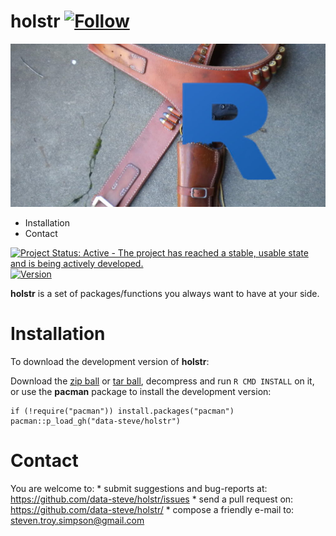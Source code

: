 holstr [![Follow](https://img.shields.io/twitter/follow/data_steve.svg?style=social)](https://twitter.com/intent/follow?screen_name=data_steve)
============

![](inst/holstr.jpg)

-   Installation
-   Contact

[![Project Status: Active - The project has reached a stable, usable
state and is being actively
developed.](http://www.repostatus.org/badges/0.1.0/active.svg)](http://www.repostatus.org/#active)
<a href="https://img.shields.io/badge/Version-0.0.1-orange.svg"><img src="https://img.shields.io/badge/Version-0.0.1-orange.svg" alt="Version"/></a>


**holstr** is a set of packages/functions you always want to have at your side.

Installation
============

To download the development version of **holstr**:

Download the [zip
ball](https://github.com/data-steve/holstr/zipball/master) or [tar
ball](https://github.com/data-steve/holstr/tarball/master), decompress
and run `R CMD INSTALL` on it, or use the **pacman** package to install
the development version:

    if (!require("pacman")) install.packages("pacman")
    pacman::p_load_gh("data-steve/holstr")

Contact
=======

You are welcome to: \* submit suggestions and bug-reports at:
<https://github.com/data-steve/holstr/issues> \* send a pull request
on: <https://github.com/data-steve/holstr/> \* compose a friendly
e-mail to: <steven.troy.simpson@gmail.com>
